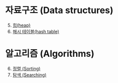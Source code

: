 # 자료구조 (Data structures)

 
 5. [힙(heap)](https://github.com/Iam-Sunghyun/javascript-algorithms/tree/main/src/data-structures/heap)
 6. [해시 테이블(hash table)](https://github.com/Iam-Sunghyun/javascript-algorithms/tree/main/src/data-structures/hash-table)

# 알고리즘 (Algorithms)





 6. [정렬 (Sorting)](https://github.com/Iam-Sunghyun/javascript-algorithms/tree/main/src/algorithms/sorting)
 7. [탐색 (Searching)](https://github.com/Iam-Sunghyun/javascript-algorithms/tree/main/src/algorithms/searching)
